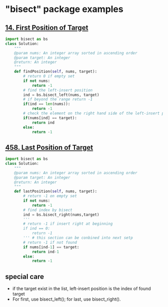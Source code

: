 # "bisect" package examples

## [14. First Position of Target](https://www.lintcode.com/problem/first-position-of-target/description)
```python
import bisect as bs
class Solution:
    """
    @param nums: An integer array sorted in ascending order
    @param target: An integer
    @return: An integer
    """
    def findPosition(self, nums, target):
        # return 0 if empty set
        if not nums:
            return -1
        # find the left-insert position 
        ind = bs.bisect_left(nums, target)
        # if beyond the range return -1
        if(ind == len(nums)):
            return -1
        # check the element on the right hand side of the left-insert position (same index)
        if(nums[ind] == target):
            return ind
        else:
            return -1
```
## [458. Last Position of Target](https://www.lintcode.com/problem/last-position-of-target/description)
```python
import bisect as bs
class Solution:
    """
    @param nums: An integer array sorted in ascending order
    @param target: An integer
    @return: An integer
    """
    def lastPosition(self, nums, target):
        # return -1 on empty set
        if not nums:
            return -1
        # find index by bisect
        ind = bs.bisect_right(nums,target)
        '''
        # return -1 if insert right at beginning
        if ind == 0:
            return -1
        ''' # this section can be conbined into next setp
        # return -1 if not found
        if nums[ind-1] == target:
            return ind-1
        else:
            return -1
```
## special care
- if the target exist in the list, left-insert position is the index of found target
- For first, use bisect_left(); for last, use bisect_right().